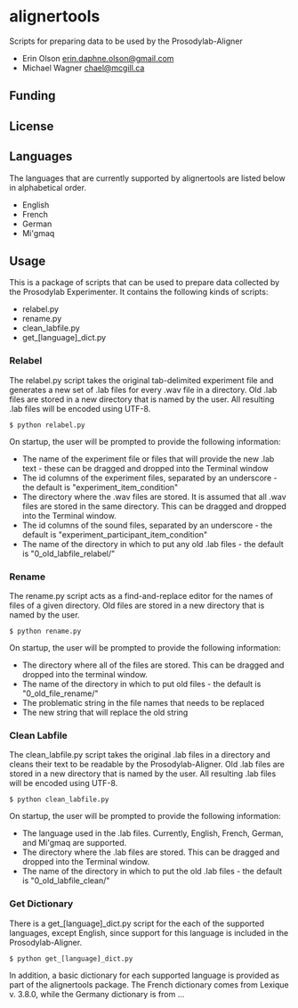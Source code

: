 alignertools
============
Scripts for preparing data to be used by the Prosodylab-Aligner

* Erin Olson <erin.daphne.olson@gmail.com>
* Michael Wagner <chael@mcgill.ca>

## Funding

## License

## Languages

The languages that are currently supported by alignertools are listed below in alphabetical order.

* English
* French
* German
* Mi'gmaq

## Usage

This is a package of scripts that can be used to prepare data collected by the Prosodylab Experimenter. It contains the following kinds of scripts:

* relabel.py
* rename.py
* clean_labfile.py
* get_[language]_dict.py

### Relabel

The relabel.py script takes the original tab-delimited experiment file and generates a new set of .lab files for every .wav file in a directory. Old .lab files are stored in a new directory that is named by the user. All resulting .lab files will be encoded using UTF-8.

	$ python relabel.py
	
On startup, the user will be prompted to provide the following information:

* The name of the experiment file or files that will provide the new .lab text - these can be dragged and dropped into the Terminal window
* The id columns of the experiment files, separated by an underscore - the default is "experiment_item_condition"
* The directory where the .wav files are stored. It is assumed that all .wav files are stored in the same directory. This can be dragged and dropped into the Terminal window.
* The id columns of the sound files, separated by an underscore - the default is "experiment_participant_item_condition"
* The name of the directory in which to put any old .lab files - the default is "0_old_labfile_relabel/"

### Rename

The rename.py script acts as a find-and-replace editor for the names of files of a given directory. Old files are stored in a new directory that is named by the user.

	$ python rename.py

On startup, the user will be prompted to provide the following information:

* The directory where all of the files are stored. This can be dragged and dropped into the terminal window.
* The name of the directory in which to put old files - the default is "0_old_file_rename/"
* The problematic string in the file names that needs to be replaced
* The new string that will replace the old string

### Clean Labfile

The clean_labfile.py script takes the original .lab files in a directory and cleans their text to be readable by the Prosodylab-Aligner. Old .lab files are stored in a new directory that is named by the user. All resulting .lab files will be encoded using UTF-8.

	$ python clean_labfile.py

On startup, the user will be prompted to provide the following information:

* The language used in the .lab files. Currently, English, French, German, and Mi'gmaq are supported.
* The directory where the .lab files are stored. This can be dragged and dropped into the Terminal window.
* The name of the directory in which to put the old .lab files - the default is "0_old_labfile_clean/"

### Get Dictionary

There is a get_[language]_dict.py script for the each of the supported languages, except English, since support for this language is included in the Prosodylab-Aligner.

	$ python get_[language]_dict.py

In addition, a basic dictionary for each supported language is provided as part of the alignertools package. The French dictionary comes from Lexique v. 3.8.0, while the Germany dictionary is from ...
